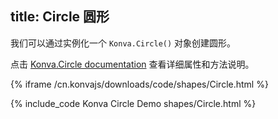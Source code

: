 title: Circle 圆形
---

我们可以通过实例化一个 `Konva.Circle()` 对象创建圆形。

点击 [Konva.Circle documentation](/cn.konvajs/api/Konva.Circle.html) 查看详细属性和方法说明。

{% iframe /cn.konvajs/downloads/code/shapes/Circle.html %}

{% include_code Konva Circle Demo shapes/Circle.html %}
